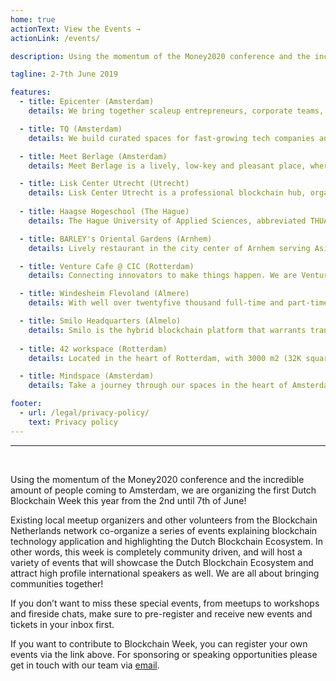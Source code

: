 ```yaml
---
home: true
actionText: View the Events →
actionLink: /events/

description: Using the momentum of the Money2020 conference and the incredible amount of people coming to Amsterdam, we are organizing the first Dutch Blockchain Week this year from the 2nd until 7th of June! Existing local meetup organizers and other volunteers from the Blockchain Netherlands network co-organize a series of events explaining blockchain technology application and highlighting the Dutch Blockchain Ecosystem.

tagline: 2-7th June 2019

features:
  - title: Epicenter (Amsterdam)
    details: We bring together scaleup entrepreneurs, corporate teams, hackers and technology enthusiasts and many more through a membership that values contribution, co-creation and a diverse mix. Our members range from Evbox, StartupDelta, Microsoft to Tim Ferris; lifehacker and NYTimes best selling author. We all share the passion for digital transformation and creating a better tomorrow.

  - title: TQ (Amsterdam)
    details: We build curated spaces for fast-growing tech companies and talent. A trusted network of founders, investors, and experts to help you build a better product, and an exceptional company, faster than you would have alone.

  - title: Meet Berlage (Amsterdam)
    details: Meet Berlage is a lively, low-key and pleasant place, where you can flexibly work and meet, and all of this in the hart of historical Amsterdam!

  - title: Lisk Center Utrecht (Utrecht)
    details: Lisk Center Utrecht is a professional blockchain hub, organized by the Lisk community to help general blockchain development all over the world. “A community working as a team to facilitate blockchain development in 2019 and beyond”. We like to inspire people with our initiative and help working together towards the common goal; promoting blockchain and it's adoption.
  
  - title: Haagse Hogeschool (The Hague)
    details: The Hague University of Applied Sciences, abbreviated THUAS, is a university of applied sciences and community higher professional education institute with its campuses located in and around The Hague in the Randstad metropolitan region in the west of the Netherlands.

  - title: BARLEY's Oriental Gardens (Arnhem)
    details: Lively restaurant in the city center of Arnhem serving Asian streetfood.

  - title: Venture Cafe @ CIC (Rotterdam)
    details: Connecting innovators to make things happen. We are Venture Café Rotterdam, an open & global community of innovators. Every Thursday we bring together students, startups, investors, corporates & government to support the innovation ecosystem!

  - title: Windesheim Flevoland (Almere)
    details: With well over twentyfive thousand full-time and part-time students and more than two thousand staff at sites in Zwolle and Almere, Windesheim is one of the largest universities of applied sciences in the Netherlands. We are a broad-based institute that offers a wide range of accredited Bachelor's degree courses.

  - title: Smilo Headquarters (Almelo)
    details: Smilo is the hybrid blockchain platform that warrants transparency whilst protecting individual's personal data.
  
  - title: 42 workspace (Rotterdam)
    details: Located in the heart of Rotterdam, with 3000 m2 (32K square feet) of coworking space spread across 7 floors, 42workspace is the first and only coworking space in the region that focuses on tech startups. The initiative was taken by venture capital firm Keadyn, who pooled together 4.5 million euro with private investors to fund and realize the concept.

  - title: Mindspace (Amsterdam)
    details: Take a journey through our spaces in the heart of Amsterdam. We are at the forefront of the coworking revolution taking the Dutch capital by storm and we’re here to keep on inspiring just so that you can keep on doing what you do best. Our prime locations offer Europe’s most upscale and imaginative coworking environments, designed to get teams thinking outside the box.

footer:
  - url: /legal/privacy-policy/
    text: Privacy policy
---
```


<hr /><br />

Using the momentum of the Money2020 conference and the incredible amount of people coming to Amsterdam, we are organizing the first Dutch Blockchain Week this year from the 2nd until 7th of June! 

Existing local meetup organizers and other volunteers from the Blockchain Netherlands network co-organize a series of events explaining blockchain technology application and highlighting the Dutch Blockchain Ecosystem. In other words, this week is completely community driven, and will host a variety of events that will showcase the Dutch Blockchain Ecosystem and attract high profile international speakers as well. We are all about bringing communities together! 

If you don’t want to miss these special events, from meetups to workshops and fireside chats, make sure to pre-register and receive new events and tickets in your inbox first. 

If you want to contribute to Blockchain Week, you can register your own events via the link above. For sponsoring or speaking opportunities please get in touch with our team via <A HREF="mailto:mail@dutchblockchainweek.com">email</A>.

<br />

